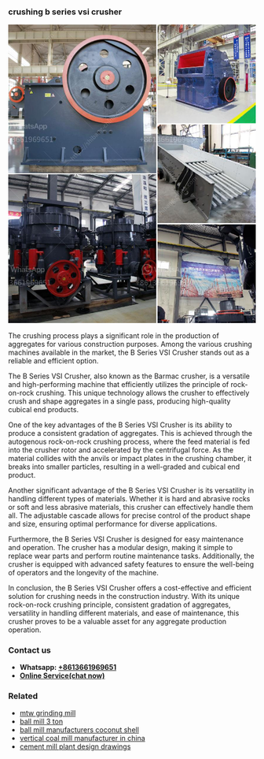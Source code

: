 <h3>crushing b series vsi crusher</h3><img src='1708332754.jpg' alt=''><p>The crushing process plays a significant role in the production of aggregates for various construction purposes. Among the various crushing machines available in the market, the B Series VSI Crusher stands out as a reliable and efficient option.</p><p>The B Series VSI Crusher, also known as the Barmac crusher, is a versatile and high-performing machine that efficiently utilizes the principle of rock-on-rock crushing. This unique technology allows the crusher to effectively crush and shape aggregates in a single pass, producing high-quality cubical end products.</p><p>One of the key advantages of the B Series VSI Crusher is its ability to produce a consistent gradation of aggregates. This is achieved through the autogenous rock-on-rock crushing process, where the feed material is fed into the crusher rotor and accelerated by the centrifugal force. As the material collides with the anvils or impact plates in the crushing chamber, it breaks into smaller particles, resulting in a well-graded and cubical end product.</p><p>Another significant advantage of the B Series VSI Crusher is its versatility in handling different types of materials. Whether it is hard and abrasive rocks or soft and less abrasive materials, this crusher can effectively handle them all. The adjustable cascade allows for precise control of the product shape and size, ensuring optimal performance for diverse applications.</p><p>Furthermore, the B Series VSI Crusher is designed for easy maintenance and operation. The crusher has a modular design, making it simple to replace wear parts and perform routine maintenance tasks. Additionally, the crusher is equipped with advanced safety features to ensure the well-being of operators and the longevity of the machine.</p><p>In conclusion, the B Series VSI Crusher offers a cost-effective and efficient solution for crushing needs in the construction industry. With its unique rock-on-rock crushing principle, consistent gradation of aggregates, versatility in handling different materials, and ease of maintenance, this crusher proves to be a valuable asset for any aggregate production operation.</p><h3>Contact us</h3><ul><li><strong>Whatsapp:&nbsp;<a href="https://wa.me/8613661969651">+8613661969651</a></strong></li><li><a href="https://swt.shibang-china.com/?git&amp;zhl&amp;crushing b series vsi crusher"><strong>Online Service(chat now)</strong></a></li></ul><h3>Related</h3><ul><li><a href='mtw grinding mill.md'>mtw grinding mill</a></li><li><a href='ball mill 3 ton.md'>ball mill 3 ton</a></li><li><a href='ball mill manufacturers coconut shell.md'>ball mill manufacturers coconut shell</a></li><li><a href='vertical coal mill manufacturer in china.md'>vertical coal mill manufacturer in china</a></li><li><a href='cement mill plant design drawings.md'>cement mill plant design drawings</a></li></ul>